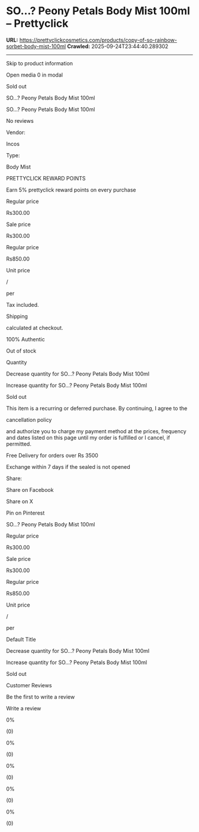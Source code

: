 # SO…? Peony Petals Body Mist 100ml – Prettyclick

**URL:** https://prettyclickcosmetics.com/products/copy-of-so-rainbow-sorbet-body-mist-100ml
**Crawled:** 2025-09-24T23:44:40.289302

---

Skip to product information

Open media 0 in modal

Sold out

SO…? Peony Petals Body Mist 100ml

SO…? Peony Petals Body Mist 100ml

No reviews

Vendor:

Incos

Type:

Body Mist

PRETTYCLICK REWARD POINTS

Earn 5% prettyclick reward points on every purchase

Regular price

Rs300.00

Sale price

Rs300.00

Regular price

Rs850.00

Unit price

/

per

Tax included.

Shipping

calculated at checkout.

100% Authentic

Out of stock

Quantity

Decrease quantity for SO…? Peony Petals Body Mist 100ml

Increase quantity for SO…? Peony Petals Body Mist 100ml

Sold out

This item is a recurring or deferred purchase. By continuing, I agree to the

cancellation policy

and authorize you to charge my payment method at the prices, frequency and dates listed on this page until my order is fulfilled or I cancel, if permitted.

Free Delivery for orders over Rs 3500

Exchange within 7 days if the sealed is not opened

Share:

Share on Facebook

Share on X

Pin on Pinterest

SO…? Peony Petals Body Mist 100ml

Regular price

Rs300.00

Sale price

Rs300.00

Regular price

Rs850.00

Unit price

/

per

Default Title

Decrease quantity for SO…? Peony Petals Body Mist 100ml

Increase quantity for SO…? Peony Petals Body Mist 100ml

Sold out

Customer Reviews

Be the first to write a review

Write a review

0%

(0)

0%

(0)

0%

(0)

0%

(0)

0%

(0)